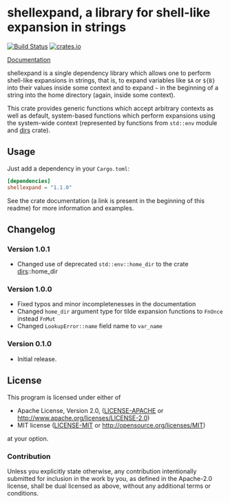 shellexpand, a library for shell-like expansion in strings
==========================================================

[![Build Status][travis]](https://travis-ci.org/netvl/shellexpand) [![crates.io][crates]](https://crates.io/crates/shellexpand)

  [travis]: https://img.shields.io/travis/netvl/shellexpand.svg?style=flat-square
  [crates]: https://img.shields.io/crates/v/shellexpand.svg?style=flat-square

[Documentation](https://docs.rs/shellexpand/)

shellexpand is a single dependency library which allows one to perform shell-like expansions in strings,
that is, to expand variables like `$A` or `${B}` into their values inside some context and to expand
`~` in the beginning of a string into the home directory (again, inside some context).

This crate provides generic functions which accept arbitrary contexts as well as default, system-based
functions which perform expansions using the system-wide context (represented by functions from `std::env`
module and [dirs](https://crates.io/crates/dirs) crate).

## Usage

Just add a dependency in your `Cargo.toml`:

```toml
[dependencies]
shellexpand = "1.1.0"
```

See the crate documentation (a link is present in the beginning of this readme) for more information
and examples.


## Changelog

### Version 1.0.1
* Changed use of deprecated `std::env::home_dir` to the crate [dirs](https://crates.io/crates/dirs)::home_dir

### Version 1.0.0

* Fixed typos and minor incompletenesses in the documentation
* Changed `home_dir` argument type for tilde expansion functions to `FnOnce` instead `FnMut`
* Changed `LookupError::name` field name to `var_name`

### Version 0.1.0

* Initial release.

## License

This program is licensed under either of

 * Apache License, Version 2.0, ([LICENSE-APACHE](LICENSE-APACHE) or http://www.apache.org/licenses/LICENSE-2.0)
 * MIT license ([LICENSE-MIT](LICENSE-MIT) or http://opensource.org/licenses/MIT)

at your option.

### Contribution

Unless you explicitly state otherwise, any contribution intentionally submitted
for inclusion in the work by you, as defined in the Apache-2.0 license, shall be dual licensed 
as above, without any additional terms or conditions.
